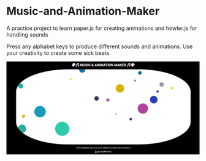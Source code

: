 # Music-and-Animation-Maker
A practice project to learn paper.js for creating animations and howler.js for handling sounds

Press any alphabet keys to produce different sounds and animations.
Use your creativity to create some sick beats

<img src='images/1.png'  >
